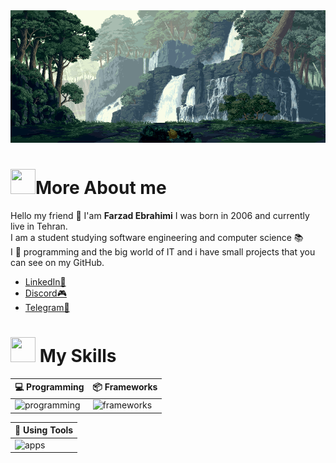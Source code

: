 <div align="center">
  <img src="https://github.com/farzadoxo/farzadoxo/blob/master/media/nature.gif">
</div>


<div id="about">
  <h1><img src="https://raw.githubusercontent.com/Tarikul-Islam-Anik/Animated-Fluent-Emojis/master/Emojis/People%20with%20professions/Man%20Technologist%20Light%20Skin%20Tone.png" width="40" height="40">More About me</h1>
<p>
  Hello my friend 👋 I'am <b>Farzad Ebrahimi</b>
  I was born in 2006 and currently live in Tehran. </br>
  I am a student studying software engineering and computer science 📚 </br>
  I 💖 programming and the big world of IT and i have small projects that you can see on my GitHub.
  
  - [LinkedIn💼](https://linkedin.com/in/f-ebrahimi)
  - [Discord🎮](https://discordapp.com/users/1006459247057436703)
  - [Telegram🚀](https://t.me/farzadoxo)
  
</p>
</div>


<div id="skills">
  <h1><img src="https://raw.githubusercontent.com/Tarikul-Islam-Anik/Animated-Fluent-Emojis/master/Emojis/Travel%20and%20places/Rocket.png" width="40" height="40"> My Skills</h1>
  <div align="center">
    
  | 💻 Programming | 📦 Frameworks |
  | ----------- | ----------- 
  | ![programming](https://skillicons.dev/icons?i=py,cs,html,css) | ![frameworks](https://skillicons.dev/icons?i=fastapi,dotnet) |

  | 🧰 Using Tools |
  | ----------- |
  | ![apps](https://skillicons.dev/icons?i=git,github,replit,sqlite,vscode,visualstudio,postman,linux,md,bash,regex) |
  
  </div>
  </div>
